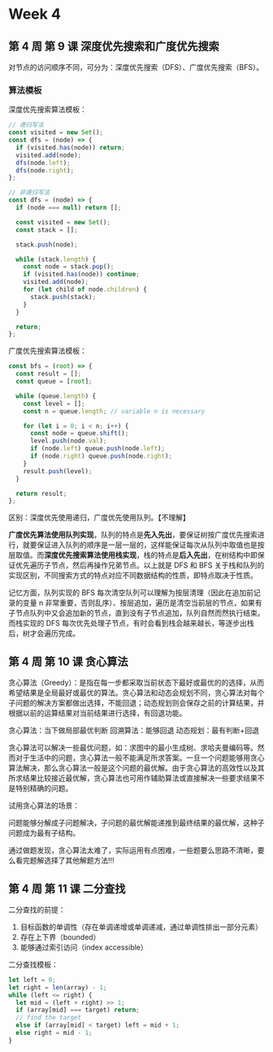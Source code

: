 # Week 4

## 第 4 周 第 9 课 深度优先搜索和广度优先搜索

对节点的访问顺序不同，可分为：深度优先搜索（DFS）、广度优先搜索（BFS）。

### 算法模板

深度优先搜索算法模板：

```javascript
// 递归写法
const visited = new Set();
const dfs = (node) => {
  if (visited.has(node)) return;
  visited.add(node);
  dfs(node.left);
  dfs(node.right);
};

// 非递归写法
const dfs = (node) => {
  if (node === null) return [];

  const visited = new Set();
  const stack = [];

  stack.push(node);

  while (stack.length) {
    const node = stack.pop();
    if (visited.has(node)) continue;
    visited.add(node);
    for (let child of node.children) {
      stack.push(stack);
    }
  }

  return;
};
```

广度优先搜索算法模板：

```javascript
const bfs = (root) => {
  const result = [];
  const queue = [root];

  while (queue.length) {
    const level = [];
    const n = queue.length; // variable n is necessary

    for (let i = 0; i < n; i++) {
      const node = queue.shift();
      level.push(node.val);
      if (node.left) queue.push(node.left);
      if (node.right) queue.push(node.right);
    }
    result.push(level);
  }

  return result;
};
```

区别：深度优先使用递归，广度优先使用队列。【不理解】

**广度优先算法使用队列实现**，队列的特点是**先入先出**，要保证树按广度优先搜索进行，就要保证进入队列的顺序是一层一层的，这样能保证每次从队列中取值也是按层取值。而**深度优先搜索算法使用栈实现**，栈的特点是**后入先出**，在树结构中即保证优先遍历子节点，然后再操作兄弟节点。以上就是 DFS 和 BFS 关于栈和队列的实现区别，不同搜索方式的特点对应不同数据结构的性质，即特点取决于性质。

记忆方面，队列实现的 BFS 每次清空队列可以理解为按层清理（因此在追加前记录的变量 n 非常重要，否则乱序）、按层追加，遍历是清空当前层的节点，如果有子节点队列中又会追加新的节点，直到没有子节点追加，队列自然而然执行结束。而栈实现的 DFS 每次优先处理子节点，有时会看到栈会越来越长，等逐步出栈后，树才会遍历完成。

## 第 4 周 第 10 课 贪心算法

贪心算法（Greedy）：是指在每一步都采取当前状态下最好或最优的的选择，从而希望结果是全局最好或最优的算法。贪心算法和动态会规划不同，贪心算法对每个子问题的解决方案都做出选择，不能回退；动态规划则会保存之前的计算结果，并根据以前的运算结果对当前结果进行选择，有回退功能。

贪心算法：当下做局部最优判断
回溯算法：能够回退
动态规划：最有判断+回退

贪心算法可以解决一些最优问题，如：求图中的最小生成树、求哈夫曼编码等。然而对于生活中的问题，贪心算法一般不能满足所求答案。一旦一个问题能够用贪心算法解决，那么贪心算法一般是这个问题的最优解。由于贪心算法的高效性以及其所求结果比较接近最优解，贪心算法也可用作辅助算法或直接解决一些要求结果不是特别精确的问题。

试用贪心算法的场景：

问题能够分解成子问题解决，子问题的最优解能递推到最终结果的最优解，这种子问题成为最有子结构。

通过做题发现，贪心算法太难了，实际运用有点困难，一些题要么思路不清晰，要么看完题解选择了其他解题方法!!!

## 第 4 周 第 11 课 二分查找

二分查找的前提：

1. 目标函数的单调性（存在单调递增或单调递减，通过单调性排出一部分元素）
1. 存在上下界（bounded）
1. 能够通过索引访问（index accessible）

二分查找模板：

```javascript
let left = 0;
let right = len(array) - 1;
while (left <= right) {
  let mid = (left + right) >> 1;
  if (array[mid] === target) return;
  // find the target
  else if (array[mid] < target) left = mid + 1;
  else right = mid - 1;
}
```
